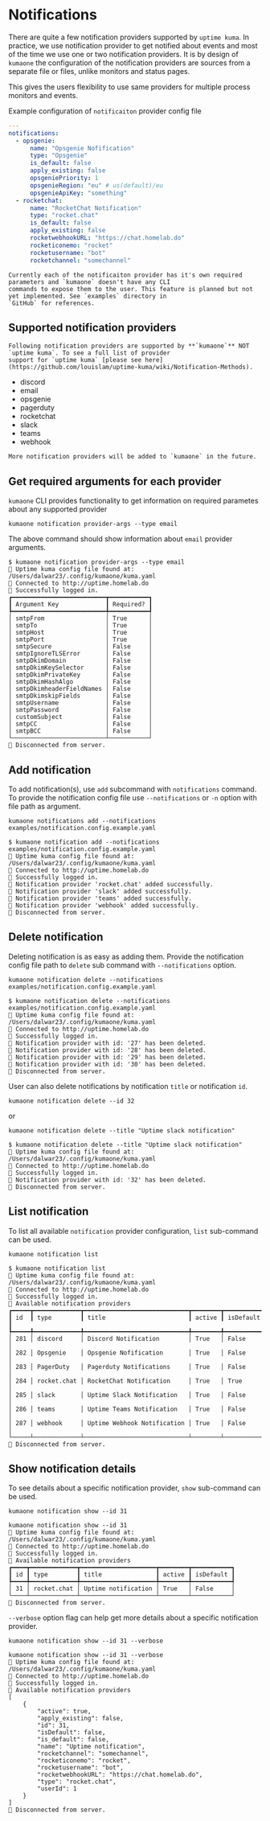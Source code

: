 # Notifications

There are quite a few notification providers supported by `uptime kuma`. In practice, we use notification provider to
get notified about events and most of the time we use one or two notification providers. It is by design of `kumaone`
the configuration of the notification providers are sources from a separate file or files, unlike monitors and status
pages.

This gives the users flexibility to use same providers for multiple process monitors and events.

Example configuration of `notificaiton` provider config file

```yaml
---
notifications:
  - opsgenie:
      name: "Opsgenie Nofification"
      type: "Opsgenie"
      is_default: false
      apply_existing: false
      opsgeniePriority: 1
      opsgenieRegion: "eu" # us(default)/eu
      opsgenieApiKey: "something"
  - rocketchat:
      name: "RocketChat Notification"
      type: "rocket.chat"
      is_default: false
      apply_existing: false
      rocketwebhookURL: "https://chat.homelab.do"
      rocketiconemo: "rocket"
      rocketusername: "bot"
      rocketchannel: "somechannel"
```

```{hint}
Currently each of the notificaiton provider has it's own required parameters and `kumaone` doesn't have any CLI
commands to expose them to the user. This feature is planned but not yet implemented. See `examples` directory in
`GitHub` for references.
```

## Supported notification providers

```{attention}
Following notification providers are supported by **`kumaone`** NOT `uptime kuma`. To see a full list of provider
support for `uptime kuma` [please see here](https://github.com/louislam/uptime-kuma/wiki/Notification-Methods).
```

- discord
- email
- opsgenie
- pagerduty
- rocketchat
- slack
- teams
- webhook

```{seealso}
More notification providers will be added to `kumaone` in the future.
```

## Get required arguments for each provider

`kumaone` CLI provides functionality to get information on required parametes about any supported provider

```shell
kumaone notification provider-args --type email
```

The above command should show information about `email` provider arguments.

```text
$ kumaone notification provider-args --type email
🥳 Uptime kuma config file found at: /Users/dalwar23/.config/kumaone/kuma.yaml
🥨 Connected to http://uptime.homelab.do
🔐 Successfully logged in.
┏━━━━━━━━━━━━━━━━━━━━━━━━━━┳━━━━━━━━━━━┓
┃ Argument Key             ┃ Required? ┃
┡━━━━━━━━━━━━━━━━━━━━━━━━━━╇━━━━━━━━━━━┩
│ smtpFrom                 │ True      │
│ smtpTo                   │ True      │
│ smtpHost                 │ True      │
│ smtpPort                 │ True      │
│ smtpSecure               │ False     │
│ smtpIgnoreTLSError       │ False     │
│ smtpDkimDomain           │ False     │
│ smtpDkimKeySelector      │ False     │
│ smtpDkimPrivateKey       │ False     │
│ smtpDkimHashAlgo         │ False     │
│ smtpDkimheaderFieldNames │ False     │
│ smtpDkimskipFields       │ False     │
│ smtpUsername             │ False     │
│ smtpPassword             │ False     │
│ customSubject            │ False     │
│ smtpCC                   │ False     │
│ smtpBCC                  │ False     │
└──────────────────────────┴───────────┘
🧨 Disconnected from server.
```

## Add notification

To add notification(s), use `add` subcommand with `notifications` command. To provide the notification config file
use `--notifications` or `-n` option with file path as argument.

```shell
kumaone notifications add --notifications examples/notification.config.example.yaml
```

```text
$ kumaone notification add --notifications examples/notification.config.example.yaml
🥳 Uptime kuma config file found at: /Users/dalwar23/.config/kumaone/kuma.yaml
🥨 Connected to http://uptime.homelab.do
🔐 Successfully logged in.
💾 Notification provider 'rocket.chat' added successfully.
💾 Notification provider 'slack' added successfully.
💾 Notification provider 'teams' added successfully.
💾 Notification provider 'webhook' added successfully.
🧨 Disconnected from server.
```

## Delete notification

Deleting notification is as easy as adding them. Provide the notification config file path to `delete` sub command with
`--notifications` option.

```shell
kumaone notification delete --notifications examples/notification.config.example.yaml
```

```text
$ kumaone notification delete --notifications examples/notification.config.example.yaml
🥳 Uptime kuma config file found at: /Users/dalwar23/.config/kumaone/kuma.yaml
🥨 Connected to http://uptime.homelab.do
🔐 Successfully logged in.
👻 Notification provider with id: '27' has been deleted.
👻 Notification provider with id: '28' has been deleted.
👻 Notification provider with id: '29' has been deleted.
👻 Notification provider with id: '30' has been deleted.
🧨 Disconnected from server.
```

User can also delete notifications by notification `title` or notification `id`.

```shell
kumaone notification delete --id 32
```

or


```shell
kumaone notification delete --title "Uptime slack notification"
```

```text
$ kumaone notification delete --title "Uptime slack notification"
🥳 Uptime kuma config file found at: /Users/dalwar23/.config/kumaone/kuma.yaml
🥨 Connected to http://uptime.homelab.do
🔐 Successfully logged in.
👻 Notification provider with id: '32' has been deleted.
🧨 Disconnected from server.
```

## List notification

To list all available `notification` provider configuration, `list` sub-command can be used.

```shell
kumaone notification list
```

```text
$ kumaone notification list
🥳 Uptime kuma config file found at: /Users/dalwar23/.config/kumaone/kuma.yaml
🥨 Connected to http://uptime.homelab.do
🔐 Successfully logged in.
📣 Available notification providers
┏━━━━━┳━━━━━━━━━━━━━┳━━━━━━━━━━━━━━━━━━━━━━━━━━━━━┳━━━━━━━━┳━━━━━━━━━━━┓
┃ id  ┃ type        ┃ title                       ┃ active ┃ isDefault ┃
┡━━━━━╇━━━━━━━━━━━━━╇━━━━━━━━━━━━━━━━━━━━━━━━━━━━━╇━━━━━━━━╇━━━━━━━━━━━┩
│ 281 │ discord     │ Discord Notification        │ True   │ False     │
│ 282 │ Opsgenie    │ Opsgenie Nofification       │ True   │ False     │
│ 283 │ PagerDuty   │ Pagerduty Notifications     │ True   │ False     │
│ 284 │ rocket.chat │ RocketChat Notification     │ True   │ True      │
│ 285 │ slack       │ Uptime Slack Notification   │ True   │ False     │
│ 286 │ teams       │ Uptime Teams Notification   │ True   │ False     │
│ 287 │ webhook     │ Uptime Webhook Notification │ True   │ False     │
└─────┴─────────────┴─────────────────────────────┴────────┴───────────┘
🧨 Disconnected from server.
```

## Show notification details

To see details about a specific notification provider, `show` sub-command can be used.

```shell
kumaone notification show --id 31
```

```text
kumaone notification show --id 31
🥳 Uptime kuma config file found at: /Users/dalwar23/.config/kumaone/kuma.yaml
🥨 Connected to http://uptime.homelab.do
🔐 Successfully logged in.
📣 Available notification providers
┏━━━━┳━━━━━━━━━━━━━┳━━━━━━━━━━━━━━━━━━━━━┳━━━━━━━━┳━━━━━━━━━━━┓
┃ id ┃ type        ┃ title               ┃ active ┃ isDefault ┃
┡━━━━╇━━━━━━━━━━━━━╇━━━━━━━━━━━━━━━━━━━━━╇━━━━━━━━╇━━━━━━━━━━━┩
│ 31 │ rocket.chat │ Uptime notification │ True   │ False     │
└────┴─────────────┴─────────────────────┴────────┴───────────┘
🧨 Disconnected from server.
```

`--verbose` option flag can help get more details about a specific notification provider.

```shell
kumaone notification show --id 31 --verbose
```

```text
kumaone notification show --id 31 --verbose
🥳 Uptime kuma config file found at: /Users/dalwar23/.config/kumaone/kuma.yaml
🥨 Connected to http://uptime.homelab.do
🔐 Successfully logged in.
📣 Available notification providers
[
    {
        "active": true,
        "apply_existing": false,
        "id": 31,
        "isDefault": false,
        "is_default": false,
        "name": "Uptime notification",
        "rocketchannel": "somechannel",
        "rocketiconemo": "rocket",
        "rocketusername": "bot",
        "rocketwebhookURL": "https://chat.homelab.do",
        "type": "rocket.chat",
        "userId": 1
    }
]
🧨 Disconnected from server.
```
